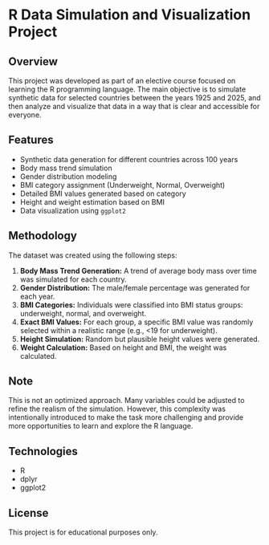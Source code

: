 # R Data Simulation and Visualization Project

## Overview

This project was developed as part of an elective course focused on learning the R programming language. The main objective is to simulate synthetic data for selected countries between the years 1925 and 2025, and then analyze and visualize that data in a way that is clear and accessible for everyone.

## Features

- Synthetic data generation for different countries across 100 years
- Body mass trend simulation
- Gender distribution modeling
- BMI category assignment (Underweight, Normal, Overweight)
- Detailed BMI values generated based on category
- Height and weight estimation based on BMI
- Data visualization using `ggplot2`

## Methodology

The dataset was created using the following steps:

1. **Body Mass Trend Generation:** A trend of average body mass over time was simulated for each country.
2. **Gender Distribution:** The male/female percentage was generated for each year.
3. **BMI Categories:** Individuals were classified into BMI status groups: underweight, normal, and overweight.
4. **Exact BMI Values:** For each group, a specific BMI value was randomly selected within a realistic range (e.g., <19 for underweight).
5. **Height Simulation:** Random but plausible height values were generated.
6. **Weight Calculation:** Based on height and BMI, the weight was calculated.

## Note

This is not an optimized approach. Many variables could be adjusted to refine the realism of the simulation. However, this complexity was intentionally introduced to make the task more challenging and provide more opportunities to learn and explore the R language.

## Technologies

- R
- dplyr
- ggplot2

## License

This project is for educational purposes only.
